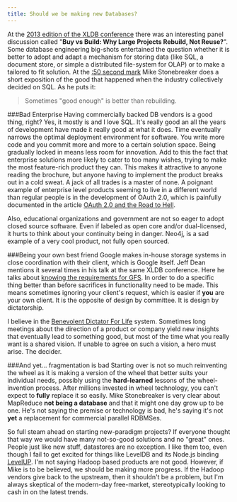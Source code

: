```yaml
---
title: Should we be making new Databases?
---
```

At the [2013 edition of the XLDB conference](https://conf-slac.stanford.edu/xldb-2013/) there was an interesting panel discussion called "__Buy vs Build: Why Large Projects Rebuild, Not Reuse?__". Some database engineering big-shots entertained the question whether it is better to adopt and adapt a mechanism for storing data (like SQL, a document store, or simple a distributed file-system for OLAP) or to make a tailored to fit solution. At the [:50 second mark](http://youtu.be/jjrYIRywxok?t=50s) Mike Stonebreaker does a short exposition of the good that happened when the industry collectively decided on SQL. As he puts it:

> Sometimes "good enough" is better than rebuilding.

###Bad Enterprise
Having commercially backed DB vendors is a good thing, right? Yes, it mostly is and I love SQL. It's really good an all the years of development have made it really good at what it does. Time eventually narrows the optimal deployment environment for software. You write more code and you commit more and more to a certain solution space. Being gradually locked in means less room for innovation. Add to this the fact that enterprise solutions more likely to cater to too many wishes, trying to make the most feature-rich product they can. This makes it attractive to anyone reading the brochure, but anyone having to implement the product breaks out in a cold sweat. A jack of all trades is a master of none. A poignant example of enterprise level products seeming to live in a different world than regular people is in the development of OAuth 2.0, which is painfully documented in the article [OAuth 2.0 and the Road to Hell](http://hueniverse.com/2012/07/26/oauth-2-0-and-the-road-to-hell/). 

Also, educational organizations and government are not so eager to adopt closed source software. Even if labeled as open core and/or dual-licensed, it hurts to think about your continuity being in danger. Neo4j, is a sad example of a very cool product, not fully open sourced.

###Being your own best friend
Google makes in-house storage systems in close coordination with their client, which is Google itself.
Jeff Dean mentions it several times in his talk at the same XLDB conference. Here he talks about [knowing the requirements for GFS](http://youtu.be/gCGvneeHbPQ?t=4m20s). In order to do a specific thing better than before sacrifices in functionality need to be made. This means sometimes ignoring your client's request, which is easier if **you** are your own client. It is the opposite of design by committee. It is design by dictatorship.

I believe in the [Benevolent Dictator For Life](http://en.wikipedia.org/wiki/Benevolent_dictator_for_life) system. Sometimes long meetings about the direction of a product or company yield new insights that eventually lead to something good, but most of the time what you really want is a shared vision. If unable to agree on such a vision, a hero must arise. The decider. 

###And yet... fragmentation is bad
Starting over is not so much reinventing the wheel as it is making a version of the wheel that better suits your individual needs, possibly using the **hard-learned** lessons of the wheel-invention process. After millions  invested in wheel technology, you can't expect to **fully** replace it so easily. Mike Stonebreaker is very clear about MapReduce **not being a database** and that it might one day grow up to be one. He's not saying the premise or technology is bad, he's saying it's not **yet** a replacement for commercial parallel RDBMSes.

So full steam ahead on starting new-paradigm projects? If everyone thought that way we would have many not-so-good solutions and no "great" ones. People just like new stuff, datastores are no exception. I like them too, even though I fail to get excited for things like LevelDB and its Node.js binding [LevelUP](https://github.com/rvagg/node-levelup). I'm not saying Hadoop based products are not good. However, if Mike is to be believed, we should be making more progress. If the Hadoop vendors give back to the upstream, then it shouldn't be a problem, but I'm always skeptical of the modern-day free-market, stereotypically looking to cash in on the latest trends. 
